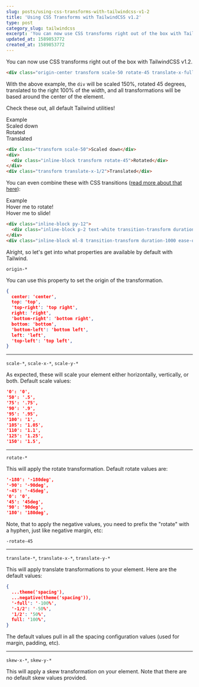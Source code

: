 ```yaml
---
slug: posts/using-css-transforms-with-tailwindcss-v1-2
title: 'Using CSS Transforms with TailwindCSS v1.2'
type: post
category_slug: tailwindcss
excerpt: 'You can now use CSS transforms right out of the box with TailwindCSS v1.2.'
updated_at: 1589853772
created_at: 1589853772
---
```


You can now use CSS transforms right out of the box with TailwindCSS v1.2.

```html
<div class="origin-center transform scale-50 rotate-45 translate-x-full"></div>
```

With the above example, the `div` will be scaled 150%, rotated 45 degrees, translated to the right 100% of the width, and all transformations will be based around the center of the element.

Check these out, all default Tailwind utilities!

<div class="p-4 pt-3 mb-4 bg-white border border-zinc-300 rounded shadow-inner dark:border-zinc-600 dark:bg-zinc-900">
  <div class="m-0 mb-4 font-normal tracking-widest text-zinc-400 font-heading dark:text-zinc-500">
    Example
  </div>
  
  <div>
    <div class="transform scale-50">Scaled down</div>
    <div>
      <div class="inline-block transform rotate-45">Rotated</div>
    </div>
    <div class="w-1/2 transform translate-x-1/2">Translated</div>
  </div>
</div>

```html
<div class="transform scale-50">Scaled down</div>
<div>
  <div class="inline-block transform rotate-45">Rotated</div>
</div>
<div class="transform translate-x-1/2">Translated</div>
```

You can even combine these with CSS transitions ([read more about that here](/posts/using-css-transitions-with-tailwindcss-1-2)):

<div class="p-4 pt-3 mb-4 bg-white border border-zinc-300 rounded shadow-inner dark:border-zinc-600 dark:bg-zinc-900">
  <div class="m-0 mb-4 font-normal tracking-widest text-zinc-400 font-heading dark:text-zinc-500">
    Example
  </div>
  <div>
    <div class="inline-block py-12">
      <div class="inline-block p-2 text-white transition-transform duration-1000 ease-out transform rotate-45 bg-red hover:-rotate-45">
        Hover me to rotate!
      </div>
    </div>
    <div class="inline-block ml-8 transition-transform duration-1000 ease-out transform hover:translate-x-1/2">
      Hover me to slide!
    </div>
  </div>
</div>

```html
<div class="inline-block py-12">
  <div class="inline-block p-2 text-white transition-transform duration-1000 ease-out transform rotate-45 bg-red-500 hover:-rotate-45">Hover me to rotate!</div>
</div>
<div class="inline-block ml-8 transition-transform duration-1000 ease-out transform hover:translate-x-1/2">Hover me to slide!</div>
```

Alright, so let's get into what properties are available by default with Tailwind.

`origin-*`

You can use this property to set the origin of the transformation.

```json
{
  center: 'center',
  top: 'top',
  'top-right': 'top right',
  right: 'right',
  'bottom-right': 'bottom right',
  bottom: 'bottom',
  'bottom-left': 'bottom left',
  left: 'left',
  'top-left': 'top left',
}
```

---

`scale-*`, `scale-x-*`, `scale-y-*`

As expected, these will scale your element either horizontally, vertically, or both. Default scale values:

```json
'0': '0',
'50': '.5',
'75': '.75',
'90': '.9',
'95': '.95',
'100': '1',
'105': '1.05',
'110': '1.1',
'125': '1.25',
'150': '1.5',
```

---

`rotate-*`

This will apply the rotate transformation. Default rotate values are:

```json
'-180': '-180deg',
'-90': '-90deg',
'-45': '-45deg',
'0': '0',
'45': '45deg',
'90': '90deg',
'180': '180deg',
```

Note, that to apply the negative values, you need to prefix the "rotate" with a hyphen, just like negative margin, etc:

`-rotate-45`

---

`translate-*`, `translate-x-*`, `translate-y-*`

This will apply translate transformations to your element. Here are the default values:

```json
{
  ...theme('spacing'),
  ...negative(theme('spacing')),
  '-full': '-100%',
  '-1/2': '-50%',
  '1/2': '50%',
  full: '100%',
}
```

The default values pull in all the spacing configuration values (used for margin, padding, etc).

---

`skew-x-*`, `skew-y-*`

This will apply a skew transformation on your element. Note that there are no default skew values provided.
